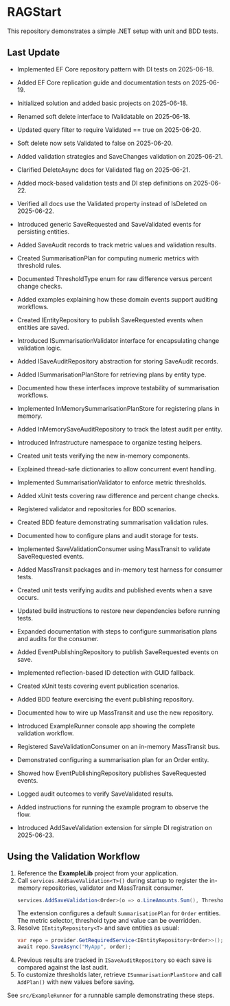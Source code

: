 # RAGStart

This repository demonstrates a simple .NET setup with unit and BDD tests.

## Last Update
- Implemented EF Core repository pattern with DI tests on 2025-06-18.
- Added EF Core replication guide and documentation tests on 2025-06-19.
- Initialized solution and added basic projects on 2025-06-18.
- Renamed soft delete interface to IValidatable on 2025-06-18.
- Updated query filter to require Validated == true on 2025-06-20.
- Soft delete now sets Validated to false on 2025-06-20.
- Added validation strategies and SaveChanges validation on 2025-06-21.
- Clarified DeleteAsync docs for Validated flag on 2025-06-21.
- Added mock-based validation tests and DI step definitions on 2025-06-22.

- Verified all docs use the Validated property instead of IsDeleted on 2025-06-22.
- Introduced generic SaveRequested<T> and SaveValidated<T> events for persisting entities.
- Added SaveAudit records to track metric values and validation results.
- Created SummarisationPlan<T> for computing numeric metrics with threshold rules.
- Documented ThresholdType enum for raw difference versus percent change checks.
- Added examples explaining how these domain events support auditing workflows.
- Created IEntityRepository<T> to publish SaveRequested events when entities are saved.
- Introduced ISummarisationValidator<T> interface for encapsulating change validation logic.
- Added ISaveAuditRepository abstraction for storing SaveAudit records.
- Added ISummarisationPlanStore for retrieving plans by entity type.
- Documented how these interfaces improve testability of summarisation workflows.
- Implemented InMemorySummarisationPlanStore for registering plans in memory.
- Added InMemorySaveAuditRepository to track the latest audit per entity.
- Introduced Infrastructure namespace to organize testing helpers.
- Created unit tests verifying the new in-memory components.
- Explained thread-safe dictionaries to allow concurrent event handling.
- Implemented SummarisationValidator<T> to enforce metric thresholds.
- Added xUnit tests covering raw difference and percent change checks.
- Registered validator and repositories for BDD scenarios.
- Created BDD feature demonstrating summarisation validation rules.
- Documented how to configure plans and audit storage for tests.
- Implemented SaveValidationConsumer<T> using MassTransit to validate SaveRequested events.
- Added MassTransit packages and in-memory test harness for consumer tests.
- Created unit tests verifying audits and published events when a save occurs.
- Updated build instructions to restore new dependencies before running tests.
- Expanded documentation with steps to configure summarisation plans and audits for the consumer.
- Added EventPublishingRepository<T> to publish SaveRequested events on save.
- Implemented reflection-based ID detection with GUID fallback.
- Created xUnit tests covering event publication scenarios.
- Added BDD feature exercising the event publishing repository.
- Documented how to wire up MassTransit and use the new repository.
- Introduced ExampleRunner console app showing the complete validation workflow.
- Registered SaveValidationConsumer on an in-memory MassTransit bus.
- Demonstrated configuring a summarisation plan for an Order entity.
- Showed how EventPublishingRepository publishes SaveRequested events.
- Logged audit outcomes to verify SaveValidated results.
- Added instructions for running the example program to observe the flow.
- Introduced AddSaveValidation extension for simple DI registration on 2025-06-23.

## Using the Validation Workflow

1. Reference the **ExampleLib** project from your application.
2. Call `services.AddSaveValidation<T>()` during startup to register the in-memory repositories, validator and MassTransit consumer.
   ```csharp
   services.AddSaveValidation<Order>(o => o.LineAmounts.Sum(), ThresholdType.PercentChange, 0.5m);
   ```
   The extension configures a default `SummarisationPlan` for `Order` entities. The metric selector, threshold type and value can be overridden.
3. Resolve `IEntityRepository<T>` and save entities as usual:
   ```csharp
   var repo = provider.GetRequiredService<IEntityRepository<Order>>();
   await repo.SaveAsync("MyApp", order);
   ```
4. Previous results are tracked in `ISaveAuditRepository` so each save is compared against the last audit.
5. To customize thresholds later, retrieve `ISummarisationPlanStore` and call `AddPlan()` with new values before saving.

See `src/ExampleRunner` for a runnable sample demonstrating these steps.
